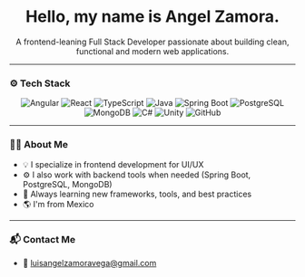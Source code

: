 <h1 align="center">Hello, my name is Angel Zamora.</h1>

<p align="center">A frontend-leaning Full Stack Developer passionate about building clean, functional and modern web applications.</p>

---

### ⚙️ Tech Stack

<p align="center">
  <img src="https://img.shields.io/badge/Angular-DD0031?style=for-the-badge&logo=angular&logoColor=white" alt="Angular" />
  <img src="https://img.shields.io/badge/React-20232A?style=for-the-badge&logo=react&logoColor=61DAFB" alt="React" />
  <img src="https://img.shields.io/badge/TypeScript-3178C6?style=for-the-badge&logo=typescript&logoColor=white" alt="TypeScript" />
  <img src="https://img.shields.io/badge/Java-ED8B00?style=for-the-badge&logo=java&logoColor=white" alt="Java" />
  <img src="https://img.shields.io/badge/Springboot-6DB33F?style=for-the-badge&logo=springboot&logoColor=white" alt="Spring Boot" />
  <img src="https://img.shields.io/badge/PostgreSQL-4169E1?style=for-the-badge&logo=postgresql&logoColor=white" alt="PostgreSQL" />
  <img src="https://img.shields.io/badge/MongoDB-47A248?style=for-the-badge&logo=mongodb&logoColor=white" alt="MongoDB" />
  <img src="https://img.shields.io/badge/C%23-239120?style=for-the-badge&logo=c-sharp&logoColor=white" alt="C#" />
  <img src="https://img.shields.io/badge/Unity-100000?style=for-the-badge&logo=unity&logoColor=white" alt="Unity" />
  <img src="https://img.shields.io/badge/GitHub-181717?style=for-the-badge&logo=github&logoColor=white" alt="GitHub" />
</p>

---

### 👨‍💻 About Me

* 💡 I specialize in frontend development for UI/UX
* ⚙️ I also work with backend tools when needed (Spring Boot, PostgreSQL, MongoDB)
* 🎯 Always learning new frameworks, tools, and best practices
* 🌎 I'm from Mexico

---

### 📬 Contact Me

* 📧 [luisangelzamoravega@gmail.com](mailto:luisangelzamoravega@gmail.com)
